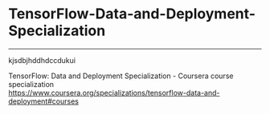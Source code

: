 # TensorFlow-Data-and-Deployment-Specialization
*************************************************************

kjsdbjhddhdccdukui





TensorFlow: Data and Deployment Specialization - Coursera course specialization   
https://www.coursera.org/specializations/tensorflow-data-and-deployment#courses


